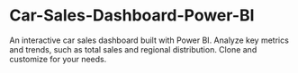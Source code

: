 # Car-Sales-Dashboard-Power-BI
An interactive car sales dashboard built with Power BI. Analyze key metrics and trends, such as total sales and regional distribution. Clone and customize for your needs.

